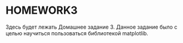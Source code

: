 # HOMEWORK3
Здесь будет лежать Домашнее задание 3.
Данное задание было с целью научиться пользоваться библиотекой matplotlib.
